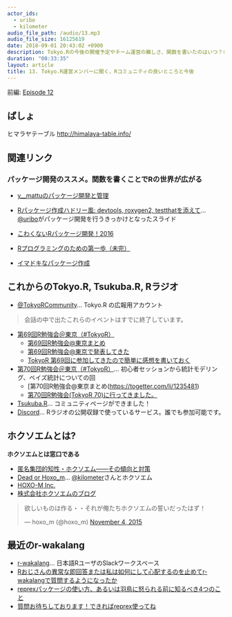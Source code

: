 ```yaml
---
actor_ids:
  - uribo
  - kilometer
audio_file_path: /audio/13.mp3
audio_file_size: 16125619
date: 2018-09-01 20:43:02 +0900
description: Tokyo.Rの今後の開催予定やチーム運営の難しさ、関数を書いたのはいつ？ホクソエム？といった内容です。
duration: "00:33:35"
layout: article
title: 13. Tokyo.R運営メンバーに聞く、Rコミュニティの良いところと今後
---
```


前編: [Episode 12](https://rlangradio.org/episode/12)

## ばしょ

ヒマラヤテーブル
http://himalaya-table.info/

## 関連リンク

### パッケージ開発のススメ。関数を書くことでRの世界が広がる

- [y__mattuのパッケージ開発と管理](https://rlangradio.org/episode/11)
- [Rパッケージ作成ハドリー風: devtools, roxygen2, testthatを添えて](https://www.slideshare.net/kaz_yos/r-devtools-roxygen2)... [\@uribo](https://twitter.com/u_ribo/)がパッケージ開発を行うきっかけとなったスライド

- [こわくないRパッケージ開発！2016](https://qiita.com/wakuteka/items/54f81f32baf50e243461)
- [Rプログラミングのための第一歩（未完）](https://qiita.com/uri/items/1245441ab179c6ee76f9)
- [イマドキなパッケージ作成](https://ymattu.github.io/TokyoR69/slide.html#/)

## これからのTokyo.R, Tsukuba.R, Rラジオ

- [\@TokyoRCommunity](https://twitter.com/TokyoRCommunity)... Tokyo.R の広報用アカウント

> 会話の中で出たこれらのイベントはすでに終了しています。

- [第69回R勉強会＠東京（#TokyoR）](https://atnd.org/events/96013)
    - [第69回R勉強会@東京まとめ](https://togetter.com/li/1220226)
    - [第69回R勉強会@東京で発表してきた](http://estrellita.hatenablog.com/entry/2018/04/22/002127)
    - [TokyoR 第69回に参加してきたので簡単に感想を書いておく](http://www.randpy.tokyo/entry/tokyor69)
- [第70回R勉強会＠東京（#TokyoR）](https://atnd.org/events/97016)... 初心者セッションから統計モデリング、ベイズ統計についての回
    - [第70回R勉強会@東京まとめ(https://togetter.com/li/1235481)
    - [第70回R勉強会(TokyoR 70)に行ってきました。](https://niszet.hatenablog.com/entry/2018/06/10/232110)
- [Tsukuba.R](https://www.meetup.com/ja-JP/TsukubaR/)... コミュニティページができました！
- [Discord](https://discordapp.com)... Rラジオの公開収録で使っているサービス。誰でも参加可能です。

## ホクソエムとは?

**ホクソエムとは窓口である**

- [匿名集団的知性・ホクソエム――その傾向と対策](https://notchained.hatenablog.com/entry/2015/03/25/001527)
- [Dead or Hoxo_m](https://qiita.com/kilometer/items/05dcc0425b647dc715c2)... [\@kilometer](https://twitter.com/kilometer00)さんとホクソエム
- [HOXO-M Inc.](http://hoxo-m.com)
- [株式会社ホクソエムのブログ](https://blog.hoxo-m.com/)

<blockquote class="twitter-tweet" data-lang="en"><p lang="ja" dir="ltr">欲しいものは作る・・それが俺たちホクソエムの誓いだったはず！</p>&mdash; hoxo_m (@hoxo_m) <a href="https://twitter.com/hoxo_m/status/661929782737702913?ref_src=twsrc%5Etfw">November 4, 2015</a></blockquote> <script async src="https://platform.twitter.com/widgets.js" charset="utf-8"></script> 

## 最近のr-wakalang

- [r-wakalang](https://github.com/tokyor/r-wakalang)... 日本語RユーザのSlackワークスペース
- [Rおじさんの異常な即回答または私は如何にして心配するのを止めてr-wakalangで質問するようになったか](https://speakerdeck.com/yutannihilation/how-i-learned-to-stop-worrying-and-ask-1)
- [reprexパッケージの使い方、あるいは羽鳥に怒られる前に知るべき4つのこと](https://notchained.hatenablog.com/entry/2017/03/15/215020)
- [質問お待ちしております！できればreprex使ってね](https://uribo.hatenablog.com/entry/2018/03/01/073928)
